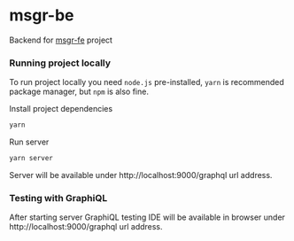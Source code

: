 # msgr-be

Backend for [msgr-fe](https://github.com/skowronmichal92/msgr-fe) project

### Running project locally

To run project locally you need `node.js` pre-installed, `yarn` is recommended package manager, but `npm` is also fine.

Install project dependencies

```sh
yarn
```

Run server

```sh
yarn server
```

Server will be available under http://localhost:9000/graphql url address.

### Testing with GraphiQL

After starting server GraphiQL testing IDE will be available in browser under http://localhost:9000/graphql url address.
